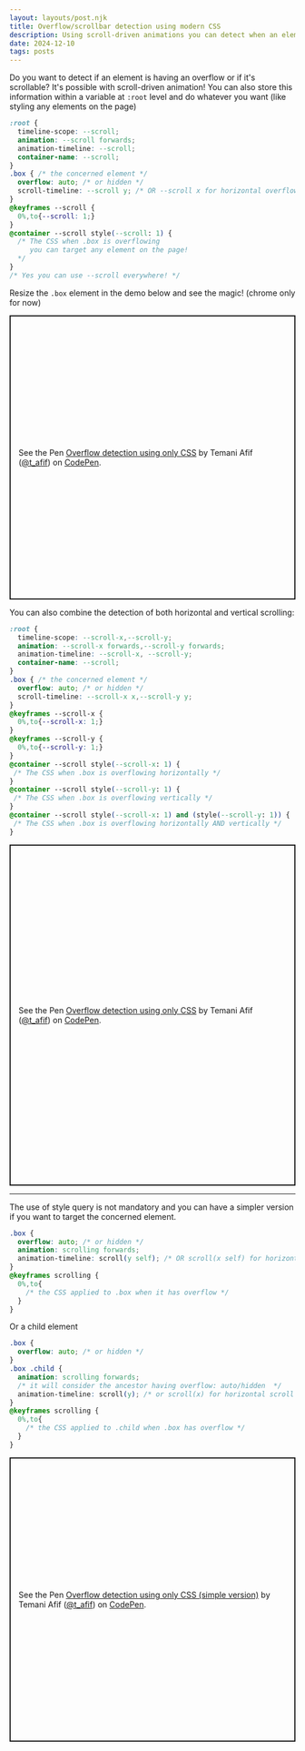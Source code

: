 ```yaml
---
layout: layouts/post.njk
title: Overflow/scrollbar detection using modern CSS 
description: Using scroll-driven animations you can detect when an element is overflowing or has a scrollbar
date: 2024-12-10
tags: posts
---
```


Do you want to detect if an element is having an overflow or if it's scrollable? It's possible with scroll-driven animation! You can also store this information within a variable at `:root` level and do whatever you want (like styling any elements on the page)

```css
:root {
  timeline-scope: --scroll;
  animation: --scroll forwards;
  animation-timeline: --scroll;
  container-name: --scroll;
}
.box { /* the concerned element */
  overflow: auto; /* or hidden */
  scroll-timeline: --scroll y; /* OR --scroll x for horizontal overflow */
}
@keyframes --scroll {
  0%,to{--scroll: 1;}
}
@container --scroll style(--scroll: 1) {
  /* The CSS when .box is overflowing 
     you can target any element on the page!
  */
}
/* Yes you can use --scroll everywhere! */
```

Resize the `.box` element in the demo below and see the magic! (chrome only for now)

<p class="codepen" data-height="500" data-default-tab="result" data-slug-hash="GgKZBWX" data-pen-title="Overflow detection using only CSS" data-preview="true" data-user="t_afif" style="height: 500px; box-sizing: border-box; display: flex; align-items: center; justify-content: center; border: 2px solid; margin: 1em 0; padding: 1em;">
  <span>See the Pen <a href="https://codepen.io/t_afif/pen/GgKZBWX">
  Overflow detection using only CSS</a> by Temani Afif (<a href="https://codepen.io/t_afif">@t_afif</a>)
  on <a href="https://codepen.io">CodePen</a>.</span>
</p>

You can also combine the detection of both horizontal and vertical scrolling:

```css
:root {
  timeline-scope: --scroll-x,--scroll-y;
  animation: --scroll-x forwards,--scroll-y forwards;
  animation-timeline: --scroll-x, --scroll-y;
  container-name: --scroll;
}
.box { /* the concerned element */
  overflow: auto; /* or hidden */
  scroll-timeline: --scroll-x x,--scroll-y y;
}
@keyframes --scroll-x {
  0%,to{--scroll-x: 1;}
}
@keyframes --scroll-y {
  0%,to{--scroll-y: 1;}
}
@container --scroll style(--scroll-x: 1) {
 /* The CSS when .box is overflowing horizontally */
}
@container --scroll style(--scroll-y: 1) {
 /* The CSS when .box is overflowing vertically */
}
@container --scroll style(--scroll-x: 1) and (style(--scroll-y: 1)) {
 /* The CSS when .box is overflowing horizontally AND vertically */
}
```

<p class="codepen" data-height="600" data-default-tab="result" data-slug-hash="jEWeOzN" data-pen-title="Overflow detection using only CSS" data-preview="true" data-user="t_afif" style="height: 600px; box-sizing: border-box; display: flex; align-items: center; justify-content: center; border: 2px solid; margin: 1em 0; padding: 1em;">
      <span>See the Pen <a href="https://codepen.io/t_afif/pen/jEWeOzN">
  Overflow detection using only CSS</a> by Temani Afif (<a href="https://codepen.io/t_afif">@t_afif</a>)
  on <a href="https://codepen.io">CodePen</a>.</span>
</p>

---

The use of style query is not mandatory and you can have a simpler version if you want to target the concerned element.

```css
.box {
  overflow: auto; /* or hidden */
  animation: scrolling forwards;
  animation-timeline: scroll(y self); /* OR scroll(x self) for horizontal overflow  */
}
@keyframes scrolling {
  0%,to{
    /* the CSS applied to .box when it has overflow */
  }
}
``` 

Or a child element

```css
.box {
  overflow: auto; /* or hidden */
}
.box .child {
  animation: scrolling forwards;
  /* it will consider the ancestor having overflow: auto/hidden  */
  animation-timeline: scroll(y); /* or scroll(x) for horizontal scroll */ 
}
@keyframes scrolling {
  0%,to{
    /* the CSS applied to .child when .box has overflow */
  }
}
``` 

<p class="codepen" data-height="500" data-default-tab="result" data-slug-hash="ZYzOaZp" data-pen-title="Overflow detection using only CSS (simple version)" data-preview="true" data-user="t_afif" style="height: 500px; box-sizing: border-box; display: flex; align-items: center; justify-content: center; border: 2px solid; margin: 1em 0; padding: 1em;">
  <span>See the Pen <a href="https://codepen.io/t_afif/pen/ZYzOaZp">
  Overflow detection using only CSS (simple version)</a> by Temani Afif (<a href="https://codepen.io/t_afif">@t_afif</a>)
  on <a href="https://codepen.io">CodePen</a>.</span>
</p>
<script async src="https://cpwebassets.codepen.io/assets/embed/ei.js"></script>